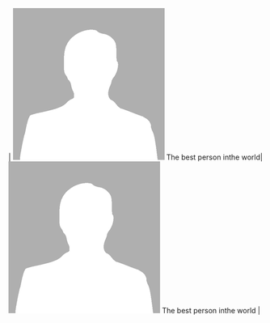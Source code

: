 | ![alt text](./images/member-placeholder.png "Ali Valehi") The best person inthe world| ![alt text](./images/member-placeholder.png "Abolfazl Razi") The best person inthe world |
